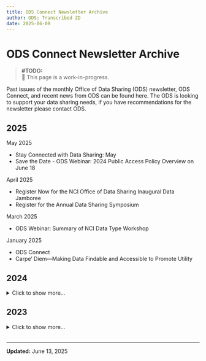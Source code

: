 ```yaml
---
title: ODS Connect Newsletter Archive
author: ODS; Transcribed ZD
date: 2025-06-09
---
```


# ODS Connect Newsletter Archive

>**\#TODO:**  
>🚧 This page is a work-in-progress.

Past issues of the monthly Office of Data Sharing (ODS) newsletter, ODS Connect, and recent news from ODS can be found here. The ODS is looking to support your data sharing needs, if you have recommendations for the newsletter please contact ODS.

## 2025

May 2025

- Stay Connected with Data Sharing: May
- Save the Date - ODS Webinar: 2024 Public Access Policy Overview on June 18

April 2025

- Register Now for the NCI Office of Data Sharing Inaugural Data Jamboree
- Register for the Annual Data Sharing Symposium

March 2025

- ODS Webinar: Summary of NCI Data Type Workshop

January 2025

- ODS Connect
- Carpe’ Diem—Making Data Findable and Accessible to Promote Utility

## 2024

<details>
  <summary>
  Click to show more...
  </summary>

December 2024

- Inaugural ODS Webinar & New Dataset Exploration Feature in the Index of NCI Studies (INS)

November 2024

- NCI Office of Data Sharing Salutes Veterans and Service Members: Initiatives and Update

- ACTION NEEDED: Please add your voice and expertise to government policy implementation

- REMINDER: Action Needed by November 29th & ODS Symposium Executive Summary

October 2024

- ODS Data Sharing Symposium 2024: Join the Conversation

- Key Impressions from the ODS Symposium

September 2024

- NCI ODS Workshop Series and Register for the Annual Data Sharing Symposium

- Highlighting National Childhood Cancer Awareness Month and NCI's Index of NCI Studies

August 2024

- Stay Connected with Data Sharing: August
- Apply Today to Participate in an In-Person HTAN Data Jamboree
- USCDI+ Cancer Registry Seeks Feedback on Data Element List and Hosts Listening Session

July 2024

- Stay Connected with Data Sharing: July
- NCI Data Sharing: Resources and Support for Cancer Researchers

June 2024

- Stay Connected with Data Sharing: June
- Cancer Moonshot Biobank Releases Data for First 248 Participants
- Human Tumor Atlas Network (HTAN) Data Jamboree 2024 Pitch

May 2024

- Register Now for the Annual Data Sharing Symposium!
- Highlights from AACR and Congratulations Dr. Kerlavage

April 2024

- Stay Connected with Data Sharing: April
- Data Sharing Champion: Cancer Target Discovery and Development (CTD²) Network

March 2024

- Stay Connected with Data Sharing: March
- Where to Find ODS at AACR

February 2024

- ODS Connect
- Stay Connected with Data Sharing: February
- Data Sharing of NCI-Sponsored Cancer Screening Trials

January 2024

- ODS Connect
- NIH Data Management and Sharing Policy - Year One

</details>

## 2023

<details>
  <summary>
  Click to show more...
  </summary>

December 2023

- ODS Connect

November 2023

- ODS Connect

October 2023

- ODS Connect

September 2023

- ODS Connect

August 2023

- ODS Connect

July 2023

- ODS Connect

</details>
&nbsp;

---

**Updated:** June 13, 2025
